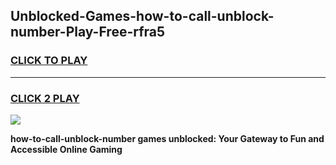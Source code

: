 
## Unblocked-Games-how-to-call-unblock-number-Play-Free-rfra5
<h3>
<a href="https://premium76.site?title=how-to-call-unblock-number&ref=23A">CLICK TO PLAY</a></h3>
<hr>

<h3>
<a href="https://premium76.site?title=how-to-call-unblock-number&ref=23A">CLICK 2 PLAY</a>
  
</h3>

<a href="https://premium76.site?title=how-to-call-unblock-number&ref=23A"><img src="https://clearcache.store/games.png"></a>


**how-to-call-unblock-number games unblocked: Your Gateway to Fun and Accessible Online Gaming**
